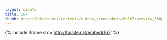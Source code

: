 ```yaml
---
layout: sieutv
title: 167
thumb: http://hdsite.net/contents/videos_screenshots/0/167/preview_360p.mp4.jpg
---
```

{% include iframe src='http://hdsite.net/embed/167' %}
 
